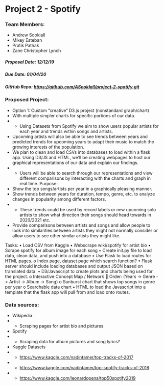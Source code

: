 # Project 2 - Spotify
### Team Members:
* Andrew Sooklall
* Mikey Esteban
* Pratik Pathak
* Zane Christopher Lynch
##### Proposal Date: 12/12/19
##### Due Date: 01/04/20
##### GitHub Repo: https://github.com/ASooklall/project-2-spotify.git
### Proposed Project:
* Option 1: Custom “creative” D3.js project (nonstandard graph/chart)
* With multiple simpler charts for specific portions of our data.
* * Using Datasets from Spotify we aim to show users popular artists for each year and trends within songs and artists.
* Upcoming artists will also be able to see trends between years and predicted trends for upcoming years to adapt their music to match the growing interests of the population.
* We plan to clean and load CSVs into databases to load within a flask app. Using D3/JS and HTML, we’ll be creating webpages to host our graphical representations of our data and explain our findings.
* * Users will be able to search through our representations and view different comparisons by interacting with the charts and graph in real time.
Purpose:
* Show the top songs/artists per year in a graphically pleasing manner.
* Show trends between years for duration, tempo, genre, etc. to analyze changes in popularity among different factors.
* * These trends could be used by record labels or new upcoming solo artists to show what direction their songs should head towards in 2020/2021 etc.
* Provide comparisons between artists and songs and allow people to look into similarities between artists they might not normally consider or allow users to see other similar artists they might like.

Tasks:
•	Load CSV from Kaggle
•	Webscrape wiki/spotify for artist bio
•	Scrape spotify for album image for each song
•	Create init.py file to load data, clean data, and push into a database
•	Use Flask to load routes for HTML pages.
o	Index page, dataset page which search function?
•	Flask server should include loading databases and output JSON based on translated data.
•	D3/Javascript to create plots and charts being used for the project. 
o	Interactive Concept Map / Network
	Order: (Years -> Genre -> Artist -> Album -> Song)
o	Sunburst chart that shows top songs in genre per year
o	Searchable data chart
•	HTML to load the Javascript into a template that the flask app will pull from and load onto routes.
### Data sources:
* Wikipedia
* * Scraping pages for artist bio and pictures
* Spotify
* * Scraping data for album pictures and song lyrics?
* Kaggle Datasets
* * https://www.kaggle.com/nadintamer/top-tracks-of-2017
* * https://www.kaggle.com/nadintamer/top-spotify-tracks-of-2018
* * https://www.kaggle.com/leonardopena/top50spotify2019
